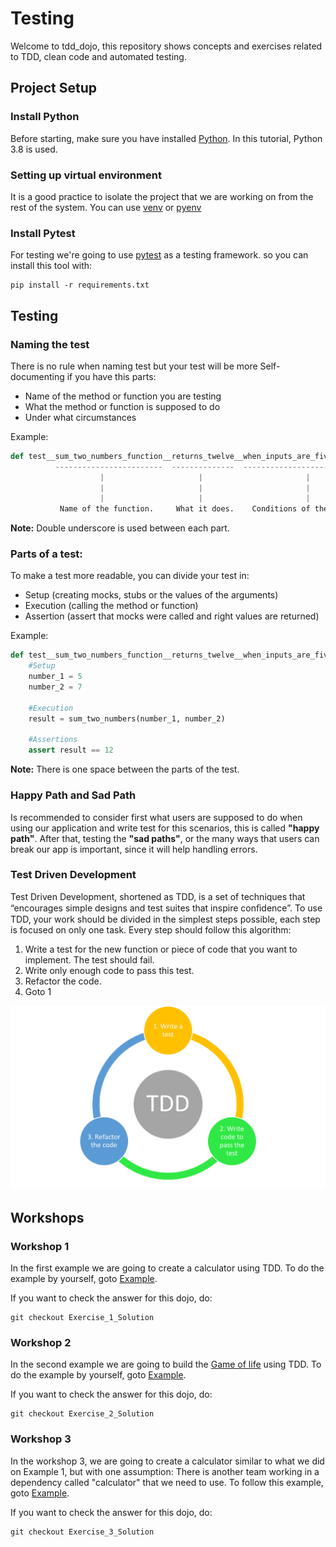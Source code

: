 # Testing

Welcome to tdd_dojo, this repository shows concepts and exercises related to TDD, clean code and automated testing.

## Project Setup

### Install Python

Before starting, make sure you have installed [Python](https://www.python.org/downloads/). In this tutorial, Python 3.8 is used.

### Setting up virtual environment

It is a good practice to isolate the project that we are working on from the rest of the system. You can use [venv](https://realpython.com/python-virtual-environments-a-primer/) or [pyenv](https://amaral.northwestern.edu/resources/guides/pyenv-tutorial)

### Install Pytest

For testing we're going to use [pytest](pytest.org) as a testing framework. so you can install this tool with:
```
pip install -r requirements.txt
```

## Testing

### Naming the test

There is no rule when naming test but your test will be more Self-documenting if you have this parts:

 - Name of the method or function you are testing
 - What the method or function is supposed to do
 - Under what circumstances

Example:


```py
def test__sum_two_numbers_function__returns_twelve__when_inputs_are_five_and_seven():
          ------------------------  --------------  ------------------------------
                    |                     |                       |
                    |                     |                       |
                    |                     |                       |
           Name of the function.     What it does.    Conditions of the arguments.

```
**Note:** Double underscore is used between each part.
 

### Parts of a test:

To make a test more readable, you can divide your test in:
 - Setup (creating mocks, stubs or the values of the arguments)
 - Execution (calling the method or function)
 - Assertion (assert that mocks were called and right values are returned) 

Example:

```py
def test__sum_two_numbers_function__returns_twelve__when_inputs_are_five_and_seven():
    #Setup
    number_1 = 5
    number_2 = 7

    #Execution
    result = sum_two_numbers(number_1, number_2)

    #Assertions
    assert result == 12
```
**Note:** There is one space between the parts of the test.


### Happy Path and Sad Path

Is recommended to consider first what users are supposed to do when using our application and write test for this scenarios, this is called **"happy path"**.
After that, testing the **"sad paths"**, or the many ways that users can break our app is important, since it will help handling errors.


### Test Driven Development
 
Test Driven Development, shortened as TDD, is a set of techniques that “encourages simple designs and test suites that inspire conﬁdence”. To use TDD, your work should be divided in the simplest steps possible, each step is focused on only one task. Every step should follow this algorithm:
 
1. Write a test for the new function or piece of code that you want to implement. The test should fail.
2. Write only enough code to pass this test.
3. Refactor the code.
4. Goto 1

<img src="./docs/static/images/TDD.png" alt="drawing" width="1000"/>

## Workshops
### Workshop 1

In the first example we are going to create a calculator using TDD. To do the example by yourself, goto [Example](./example_1/README.md).

If you want to check the answer for this dojo, do:
```
git checkout Exercise_1_Solution
```

### Workshop 2

In the second example we are going to build the [Game of life](https://en.wikipedia.org/wiki/Conway%27s_Game_of_Life) using TDD.  To do the example by yourself, goto [Example](./example_2/README.md).

If you want to check the answer for this dojo, do:
```
git checkout Exercise_2_Solution
```

### Workshop 3

In the workshop 3, we are going to create a calculator similar to what we did on Example 1, but with one assumption: There is another team working in a dependency called "calculator" that we need to use. To follow this example, goto [Example](./example_2/README.md).

If you want to check the answer for this dojo, do:
```
git checkout Exercise_3_Solution
```
